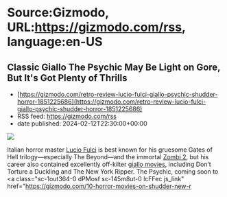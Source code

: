 # Source:Gizmodo, URL:https://gizmodo.com/rss, language:en-US

## Classic Giallo The Psychic May Be Light on Gore, But It's Got Plenty of Thrills
 - [https://gizmodo.com/retro-review-lucio-fulci-giallo-psychic-shudder-horror-1851225686](https://gizmodo.com/retro-review-lucio-fulci-giallo-psychic-shudder-horror-1851225686)
 - RSS feed: https://gizmodo.com/rss
 - date published: 2024-02-12T22:30:00+00:00

<img class="type:primaryImage" src="https://i.kinja-img.com/image/upload/c_fit,q_80,w_636/2dd070ad43db81da43716922bd8318ab.jpg" /><p>Italian horror master <a class="sc-1out364-0 dPMosf sc-145m8ut-0 lcFFec js_link" href="https://gizmodo.com/descend-into-weirdness-with-the-new-blu-ray-of-italian-1782972506">Lucio Fulci</a> is best known for his gruesome Gates of Hell trilogy—especially The Beyond—and the immortal <a class="sc-1out364-0 dPMosf sc-145m8ut-0 lcFFec js_link" href="https://gizmodo.com/the-13-greatest-zombie-movies-ever-made-5943008">Zombi 2</a>, but his career also contained excellently off-kilter <a class="sc-1out364-0 dPMosf sc-145m8ut-0 lcFFec js_link" href="https://gizmodo.com/best-giallo-horror-streaming-shudder-recommendations-1851157339">giallo movies</a>, including Don’t Torture a Duckling and The New York Ripper. The Psychic, coming soon to <a class="sc-1out364-0 dPMosf sc-145m8ut-0 lcFFec js_link" href="https://gizmodo.com/10-horror-movies-on-shudder-new-r

